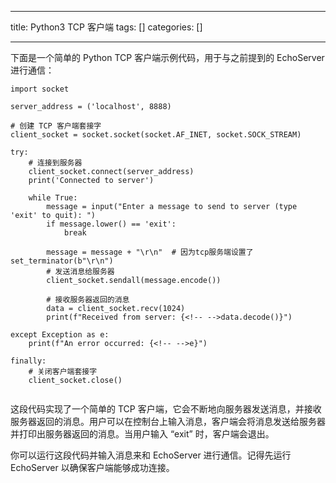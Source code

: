 
--- 
title:  Python3 TCP 客户端 
tags: []
categories: [] 

---
下面是一个简单的 Python TCP 客户端示例代码，用于与之前提到的 EchoServer 进行通信：

```
import socket

server_address = ('localhost', 8888)

# 创建 TCP 客户端套接字
client_socket = socket.socket(socket.AF_INET, socket.SOCK_STREAM)

try:
    # 连接到服务器
    client_socket.connect(server_address)
    print('Connected to server')

    while True:
        message = input("Enter a message to send to server (type 'exit' to quit): ")
        if message.lower() == 'exit':
            break

        message = message + "\r\n"  # 因为tcp服务端设置了 set_terminator(b"\r\n")
        # 发送消息给服务器
        client_socket.sendall(message.encode())

        # 接收服务器返回的消息
        data = client_socket.recv(1024)
        print(f"Received from server: {<!-- -->data.decode()}")

except Exception as e:
    print(f"An error occurred: {<!-- -->e}")

finally:
    # 关闭客户端套接字
    client_socket.close()


```

这段代码实现了一个简单的 TCP 客户端，它会不断地向服务器发送消息，并接收服务器返回的消息。用户可以在控制台上输入消息，客户端会将消息发送给服务器并打印出服务器返回的消息。当用户输入 “exit” 时，客户端会退出。

你可以运行这段代码并输入消息来和 EchoServer 进行通信。记得先运行 EchoServer 以确保客户端能够成功连接。
